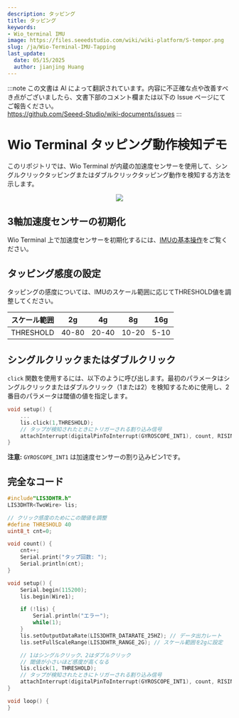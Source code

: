 ```yaml
---
description: タッピング
title: タッピング
keywords:
- Wio_terminal IMU
image: https://files.seeedstudio.com/wiki/wiki-platform/S-tempor.png
slug: /ja/Wio-Terminal-IMU-Tapping
last_update:
  date: 05/15/2025
  author: jianjing Huang
---
```

:::note
この文書は AI によって翻訳されています。内容に不正確な点や改善すべき点がございましたら、文書下部のコメント欄または以下の Issue ページにてご報告ください。  
https://github.com/Seeed-Studio/wiki-documents/issues
:::

# Wio Terminal タッピング動作検知デモ

このリポジトリでは、Wio Terminal が内蔵の加速度センサーを使用して、シングルクリックタッピングまたはダブルクリックタッピング動作を検知する方法を示します。

<div align="center"><img src="https://files.seeedstudio.com/wiki/Wio-Terminal/img/2019-12-10%2010-33-58.2019-12-10%2010_35_11.gif"/></div>

## 3軸加速度センサーの初期化

Wio Terminal 上で加速度センサーを初期化するには、[IMUの基本操作](https://wiki.seeedstudio.com/Wio-Terminal-IMU-Basic/)をご覧ください。

## タッピング感度の設定

タッピングの感度については、IMUのスケール範囲に応じてTHRESHOLD値を調整してください。

| スケール範囲 | 2g    | 4g    | 8g    | 16g  |
|--------------|-------|-------|-------|------|
| THRESHOLD    | 40-80 | 20-40 | 10-20 | 5-10 |

## シングルクリックまたはダブルクリック

`click` 関数を使用するには、以下のように呼び出します。最初のパラメータはシングルクリックまたはダブルクリック（1または2）を検知するために使用し、2番目のパラメータは閾値の値を指定します。

```cpp
void setup() {
    ...
    lis.click(1,THRESHOLD);
    // タップが検知されたときにトリガーされる割り込み信号
    attachInterrupt(digitalPinToInterrupt(GYROSCOPE_INT1), count, RISING);
}
```

**注意:** `GYROSCOPE_INT1` は加速度センサーの割り込みピン1です。

## 完全なコード

```cpp
#include"LIS3DHTR.h"
LIS3DHTR<TwoWire> lis;

// クリック感度のためにこの閾値を調整
#define THRESHOLD 40
uint8_t cnt=0;

void count() {
    cnt++;
    Serial.print("タップ回数: ");
    Serial.println(cnt);
}

void setup() {
    Serial.begin(115200);
    lis.begin(Wire1);

    if (!lis) {
        Serial.println("エラー");
        while(1);
    }
    lis.setOutputDataRate(LIS3DHTR_DATARATE_25HZ); // データ出力レート
    lis.setFullScaleRange(LIS3DHTR_RANGE_2G); // スケール範囲を2gに設定

    // 1はシングルクリック、2はダブルクリック
    // 閾値が小さいほど感度が高くなる
    lis.click(1, THRESHOLD);
    // タップが検知されたときにトリガーされる割り込み信号
    attachInterrupt(digitalPinToInterrupt(GYROSCOPE_INT1), count, RISING);
}

void loop() {
}
```
